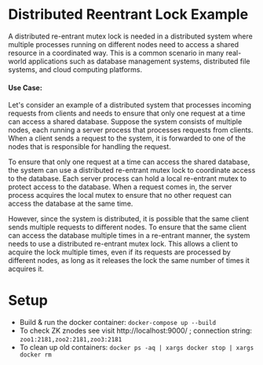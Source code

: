 # Distributed Reentrant Lock Example

A distributed re-entrant mutex lock is needed in a distributed system where multiple processes running on different
nodes need to access a shared resource in a coordinated way. This is a common scenario in many real-world applications
such as database management systems, distributed file systems, and cloud computing platforms.

#### Use Case:

Let's consider an example of a distributed system that processes incoming requests from clients and needs to ensure that
only one request at a time can access a shared database. Suppose the system consists of multiple nodes, each running a
server process that processes requests from clients. When a client sends a request to the system, it is forwarded to one
of the nodes that is responsible for handling the request.

To ensure that only one request at a time can access the shared database, the system can use a distributed re-entrant
mutex lock to coordinate access to the database. Each server process can hold a local re-entrant mutex to protect access
to the database. When a request comes in, the server process acquires the local mutex to ensure that no other request
can access the database at the same time.

However, since the system is distributed, it is possible that the same client sends multiple requests to different
nodes. To ensure that the same client can access the database multiple times in a re-entrant manner, the system needs to
use a distributed re-entrant mutex lock. This allows a client to acquire the lock multiple times, even if its requests
are processed by different nodes, as long as it releases the lock the same number of times it acquires it.

# Setup

- Build & run the docker container:
  ```docker-compose up --build```
- To check ZK znodes see visit http://localhost:9000/ ; connection string: `zoo1:2181,zoo2:2181,zoo3:2181`
- To clean up old containers: ``docker ps -aq | xargs docker stop | xargs docker rm``
